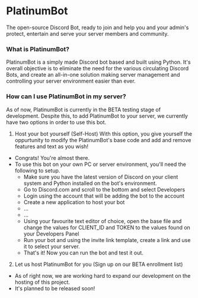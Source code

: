 # PlatinumBot
The open-source Discord Bot, ready to join and help you and your admin's protect, entertain and serve your server members and community.

### What is PlatinumBot?
PlatinumBot is a simply made Discord bot based and built using Python. It's overall objective is to eliminate the need for the various circulating Discord Bots, and create an all-in-one solution making server management and controlling your server environment easier than ever.

### How can I use PlatinumBot in my server?
As of now, PlatinumBot is currently in the BETA testing stage of development. Despite this, to add PlatinumBot to your server, we currently have two options in order to use this bot.

1. Host your bot yourself (Self-Host)
With this option, you give yourself the oppurtunity to modify the PlatinumBot's base code and add and remove features and text as you wish!

- Congrats! You're almost there.
- To use this bot on your own PC or server environment, you'll need the following to setup.
  - Make sure you have the latest version of Discord on your client system and Python installed on the bot's environment.
  - Go to Discord.com and scroll to the bottom and select Developers
  - Login using the account that will be adding the bot to the account
  - Create a new application to host your bot
  - ...
  - ...
  - Using your favourite text editor of choice, open the base file and change the values for CLIENT_ID and TOKEN to the values found on your Developers Panel
  - Run your bot and using the invite link template, create a link and use it to select your server.
  - That's it! Now you can run the bot and test it out.

2. Let us host PlatinumBot for you (Sign up on our BETA enrollment list)
- As of right now, we are working hard to expand our development on the hosting of this project.
- It's planned to be released soon!

